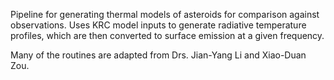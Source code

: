 Pipeline for generating thermal models of asteroids for comparison against observations. Uses KRC model inputs to generate radiative temperature profiles, 
which are then converted to surface emission at a given frequency. 

Many of the routines are adapted from Drs. Jian-Yang Li and Xiao-Duan Zou.
